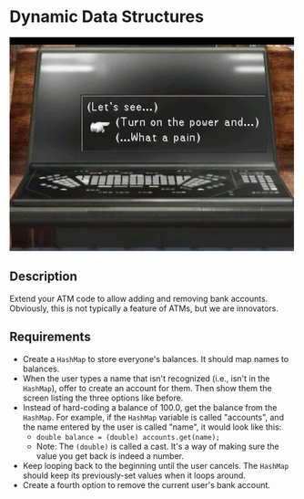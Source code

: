 # Dynamic Data Structures

![balamb garden](balambgarden.jpg)

## Description

Extend your ATM code to allow adding and removing bank accounts. Obviously, this is not typically a feature of ATMs, but we are innovators.

## Requirements

* Create a `HashMap` to store everyone's balances. It should map names to balances.
* When the user types a name that isn't recognized (i.e., isn't in the `HashMap`), offer to create an account for them. Then show them the screen listing the three options like before.
* Instead of hard-coding a balance of 100.0, get the balance from the `HashMap`. For example, if the `HashMap` variable is called "accounts", and the name entered by the user is called "name", it would look like this:
   * `double balance = (double) accounts.get(name);`
   * Note: The `(double)` is called a cast. It's a way of making sure the value you get back is indeed a number.
* Keep looping back to the beginning until the user cancels. The `HashMap` should keep its previously-set values when it loops around.
* Create a fourth option to remove the current user's bank account.
